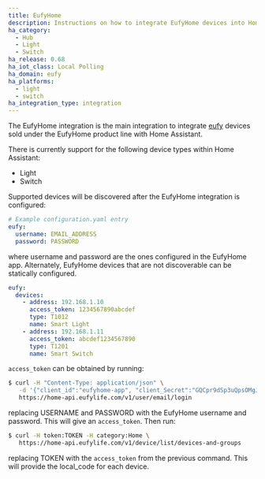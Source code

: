 ```yaml
---
title: EufyHome
description: Instructions on how to integrate EufyHome devices into Home Assistant.
ha_category:
  - Hub
  - Light
  - Switch
ha_release: 0.68
ha_iot_class: Local Polling
ha_domain: eufy
ha_platforms:
  - light
  - switch
ha_integration_type: integration
---
```


The EufyHome integration is the main integration to integrate [eufy](https://eufy.com/) devices sold under the EufyHome product line with Home Assistant.

There is currently support for the following device types within Home Assistant:

- Light
- Switch

Supported devices will be discovered after the EufyHome integration is configured:

```yaml
# Example configuration.yaml entry
eufy:
  username: EMAIL_ADDRESS
  password: PASSWORD
```

where username and password are the ones configured in the EufyHome app. Alternately, EufyHome devices that are not discoverable can be statically configured.

```yaml
eufy:
  devices:
    - address: 192.168.1.10
      access_token: 1234567890abcdef
      type: T1012
      name: Smart Light
    - address: 192.168.1.11
      access_token: abcdef1234567890
      type: T1201
      name: Smart Switch
```

`access_token` can be obtained by running:

```bash
$ curl -H "Content-Type: application/json" \
   -d '{"client_id":"eufyhome-app", "client_Secret":"GQCpr9dSp3uQpsOMgJ4xQ", "email":"USERNAME", "password":"PASSWORD"}' \
   https://home-api.eufylife.com/v1/user/email/login
```

replacing USERNAME and PASSWORD with the EufyHome username and password. This will give an `access_token`. Then run:

```bash
$ curl -H token:TOKEN -H category:Home \
   https://home-api.eufylife.com/v1/device/list/devices-and-groups
```

replacing TOKEN with the `access_token` from the previous command. This will provide the local_code for each device.
